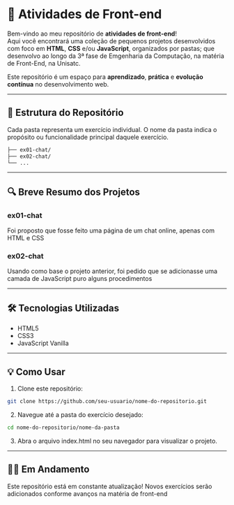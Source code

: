 # 🚀 Atividades de Front-end

Bem-vindo ao meu repositório de **atividades de front-end**!  
Aqui você encontrará uma coleção de pequenos projetos desenvolvidos com foco em **HTML**, **CSS** e/ou **JavaScript**, organizados por pastas; que desenvolvo ao longo da 3ª fase de Emgenharia da Computação, na matéria de Front-End, na Unisatc.

Este repositório é um espaço para **aprendizado**, **prática** e **evolução contínua** no desenvolvimento web.

---

## 📁 Estrutura do Repositório

Cada pasta representa um exercício individual.
O nome da pasta indica o propósito ou funcionalidade principal daquele exercício.

```bash
├── ex01-chat/
├── ex02-chat/
└── ...
```

---

## 🔍 Breve Resumo dos Projetos

### ex01-chat

Foi proposto que fosse feito uma página de um chat online, apenas com HTML e CSS

### ex02-chat

Usando como base o projeto anterior, foi pedido que se adicionasse uma camada de JavaScript puro alguns procedimentos

---

## 🛠️ Tecnologias Utilizadas

- HTML5
- CSS3
- JavaScript Vanilla

---

## 💡 Como Usar

1. Clone este repositório:
```bash
git clone https://github.com/seu-usuario/nome-do-repositorio.git
```
2. Navegue até a pasta do exercício desejado:
```bash
cd nome-do-repositorio/nome-da-pasta
```
3. Abra o arquivo index.html no seu navegador para visualizar o projeto.

---

## 👨‍💻 Em Andamento

Este repositório está em constante atualização!
Novos exercícios serão adicionados conforme avanços na matéria de front-end

